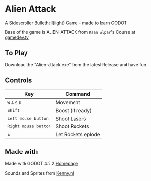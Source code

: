 # Alien Attack

A Sidescroller Bullethell(light) Game - made to learn GODOT

Base of the game is ALIEN-ATTACK from `Kaan Alpar`'s Course at [gamedev.tv](https://www.gamedev.tv/courses/godot-complete-2d)

## To Play

Download the "Alien-attack.exe" from the latest Release and have fun

## Controls

| Key | Command |
| --- | --- |
| <kbd>W</kbd> <kbd>A</kbd> <kbd>S</kbd> <kbd>D</kbd> | Movement |
| <kbd>Shift</kbd> | Boost (if ready) |
| <kbd>Left mouse button</kbd> | Shoot Lasers |
| <kbd>Right mouse button</kbd> | Shoot Rockets |
| <kbd>E</kbd> | Let Rockets eplode |


## Made with

Made with GODOT 4.2.2 [Homepage](https://godotengine.org/)

Sounds and Sprites from [Kenny.nl](https://kenney.nl/assets)
